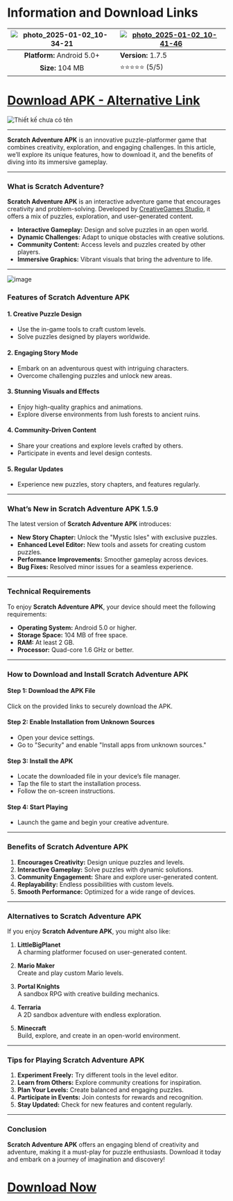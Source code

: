 <!-- SEO Optimized Article for "Scratch Adventure APK" -->

# Information and Download Links

| ![photo_2025-01-02_10-34-21](https://github.com/user-attachments/assets/626dda65-dd25-4260-8754-adefaeebf279) | <a href="https://aloapk.com">![photo_2025-01-02_10-41-46](https://github.com/user-attachments/assets/38cf0498-684d-4076-ab26-f41f4a028082)</a> |
|:-------------------------------------------------:|-----------------------|
| **Platform:** Android 5.0+                        | **Version:** 1.7.5        |
| **Size:** 104 MB                              | ⭐️⭐️⭐️⭐️⭐️ (5/5) |

# [**Download APK - Alternative Link**](https://aloapk.com)

![Thiết kế chưa có tên](https://github.com/user-attachments/assets/3293d55b-b760-4751-9c57-fae9c81c493e)

---

**Scratch Adventure APK** is an innovative puzzle-platformer game that combines creativity, exploration, and engaging challenges. In this article, we’ll explore its unique features, how to download it, and the benefits of diving into its immersive gameplay.

---

### **What is Scratch Adventure?**

**Scratch Adventure APK** is an interactive adventure game that encourages creativity and problem-solving. Developed by [CreativeGames Studio](https://creativegamesstudio.com), it offers a mix of puzzles, exploration, and user-generated content.

- **Interactive Gameplay:** Design and solve puzzles in an open world.
- **Dynamic Challenges:** Adapt to unique obstacles with creative solutions.
- **Community Content:** Access levels and puzzles created by other players.
- **Immersive Graphics:** Vibrant visuals that bring the adventure to life.

---

![image](https://github.com/user-attachments/assets/dce419d4-166a-495b-b6a7-b04e511589d6)

### **Features of Scratch Adventure APK**

#### **1. Creative Puzzle Design**
- Use the in-game tools to craft custom levels.
- Solve puzzles designed by players worldwide.

#### **2. Engaging Story Mode**
- Embark on an adventurous quest with intriguing characters.
- Overcome challenging puzzles and unlock new areas.

#### **3. Stunning Visuals and Effects**
- Enjoy high-quality graphics and animations.
- Explore diverse environments from lush forests to ancient ruins.

#### **4. Community-Driven Content**
- Share your creations and explore levels crafted by others.
- Participate in events and level design contests.

#### **5. Regular Updates**
- Experience new puzzles, story chapters, and features regularly.

---

### **What’s New in Scratch Adventure APK 1.5.9**

The latest version of **Scratch Adventure APK** introduces:

- **New Story Chapter:** Unlock the "Mystic Isles" with exclusive puzzles.
- **Enhanced Level Editor:** New tools and assets for creating custom puzzles.
- **Performance Improvements:** Smoother gameplay across devices.
- **Bug Fixes:** Resolved minor issues for a seamless experience.

---

### **Technical Requirements**

To enjoy **Scratch Adventure APK**, your device should meet the following requirements:

- **Operating System:** Android 5.0 or higher.
- **Storage Space:** 104 MB of free space.
- **RAM:** At least 2 GB.
- **Processor:** Quad-core 1.6 GHz or better.

---

### **How to Download and Install Scratch Adventure APK**

#### **Step 1: Download the APK File**
Click on the provided links to securely download the APK.

#### **Step 2: Enable Installation from Unknown Sources**
- Open your device settings.
- Go to "Security" and enable "Install apps from unknown sources."

#### **Step 3: Install the APK**
- Locate the downloaded file in your device’s file manager.
- Tap the file to start the installation process.
- Follow the on-screen instructions.

#### **Step 4: Start Playing**
- Launch the game and begin your creative adventure.

---

### **Benefits of Scratch Adventure APK**

1. **Encourages Creativity:** Design unique puzzles and levels.
2. **Interactive Gameplay:** Solve puzzles with dynamic solutions.
3. **Community Engagement:** Share and explore user-generated content.
4. **Replayability:** Endless possibilities with custom levels.
5. **Smooth Performance:** Optimized for a wide range of devices.

---

### **Alternatives to Scratch Adventure APK**

If you enjoy **Scratch Adventure APK**, you might also like:

1. **LittleBigPlanet**  
   A charming platformer focused on user-generated content.

2. **Mario Maker**  
   Create and play custom Mario levels.

3. **Portal Knights**  
   A sandbox RPG with creative building mechanics.

4. **Terraria**  
   A 2D sandbox adventure with endless exploration.

5. **Minecraft**  
   Build, explore, and create in an open-world environment.

---

### **Tips for Playing Scratch Adventure APK**

1. **Experiment Freely:** Try different tools in the level editor.
2. **Learn from Others:** Explore community creations for inspiration.
3. **Plan Your Levels:** Create balanced and engaging puzzles.
4. **Participate in Events:** Join contests for rewards and recognition.
5. **Stay Updated:** Check for new features and content regularly.

---

### **Conclusion**

**Scratch Adventure APK** offers an engaging blend of creativity and adventure, making it a must-play for puzzle enthusiasts. Download it today and embark on a journey of imagination and discovery!

# [**Download Now**](https://aloapk.com)
